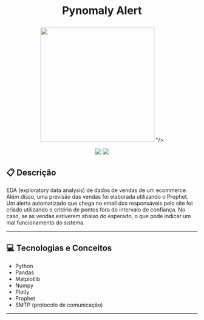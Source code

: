 # <p align = "center"> Pynomaly Alert </p>

<p align="center">
   <img width="300em" height="300em" src="<svg viewBox="0 0 512 512" version="1.1" xmlns="http://www.w3.org/2000/svg" xmlns:xlink="http://www.w3.org/1999/xlink" fill="#b5aaaa" transform="matrix(1, 0, 0, -1, 0, 0)"><g id="SVGRepo_bgCarrier" stroke-width="0"></g><g id="SVGRepo_tracerCarrier" stroke-linecap="round" stroke-linejoin="round"></g><g id="SVGRepo_iconCarrier"> <title>anomaly</title> <g id="Page-1" stroke="none" stroke-width="1" fill="none" fill-rule="evenodd"> <g id="Shape" fill="#b5aaaa" transform="translate(42.666667, 42.666667)"> <path d="M170.666667,-7.10542736e-15 C264.770773,-7.10542736e-15 341.333333,76.56256 341.333333,170.666667 C341.333333,210.04032 327.799467,246.239573 305.3152,275.148373 L426.630187,396.463573 L396.463573,426.630187 L275.148373,305.314987 C246.239573,327.799467 210.04032,341.333333 170.666667,341.333333 C76.56256,341.333333 7.10542736e-15,264.770773 7.10542736e-15,170.666667 C7.10542736e-15,76.56256 76.56256,-7.10542736e-15 170.666667,-7.10542736e-15 Z M170.666667,148.928 L133.408288,240 L63.1115909,240.001039 C85.9289807,275.276196 125.615934,298.666667 170.666667,298.666667 C215.7174,298.666667 255.404353,275.276196 278.221742,240.001039 L207.925046,240 L170.666667,148.928 Z M170.666667,42.6666667 C100.083413,42.6666667 42.6666667,100.083413 42.6666667,170.666667 C42.6666667,183.648708 44.6089886,196.185346 48.2183113,208.00126 L111.914667,208 L170.666667,64.4093713 L229.397333,208 L293.115022,208.00126 C296.724345,196.185346 298.666667,183.648708 298.666667,170.666667 C298.666667,100.083413 241.24992,42.6666667 170.666667,42.6666667 Z"> </path> </g> </g> </g></svg>"/>
</p>

<p align = "center">
   <img src="https://img.shields.io/badge/author-CarolXavier-4dae71?style=flat-square" />
   <img src="https://img.shields.io/github/languages/count/carol-xavier/projeto19-drivenpass?color=4dae71&style=flat-square" />
</p>

##  :clipboard: Descrição

EDA (exploratory data analysis) de dados de vendas de um ecommerce. Além disso, uma previsão das vendas foi elaborada utilizando o Prophet. Um alerta automatizado que chega no email dos responsáveis pelo site foi criado utilizando o critério de pontos fora do intervalo de confiança. No caso, se as vendas estiverem abaixo do esperado, o que pode indicar um mal funcionamento do sistema. 
***

## :computer:	 Tecnologias e Conceitos

- Python
- Pandas
- Matplotlib
- Numpy
- Plotly
- Prophet
- SMTP (protocolo de comunicação)

***
